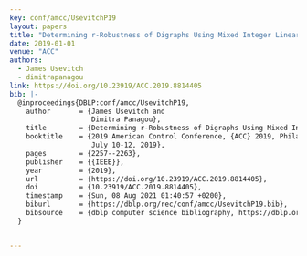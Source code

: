 ```yaml
---
key: conf/amcc/UsevitchP19
layout: papers
title: "Determining r-Robustness of Digraphs Using Mixed Integer Linear Programming."
date: 2019-01-01
venue: "ACC"
authors:
  - James Usevitch
  - dimitrapanagou
link: https://doi.org/10.23919/ACC.2019.8814405
bib: |-
  @inproceedings{DBLP:conf/amcc/UsevitchP19,
    author       = {James Usevitch and
                    Dimitra Panagou},
    title        = {Determining r-Robustness of Digraphs Using Mixed Integer Linear Programming},
    booktitle    = {2019 American Control Conference, {ACC} 2019, Philadelphia, PA, USA,
                    July 10-12, 2019},
    pages        = {2257--2263},
    publisher    = {{IEEE}},
    year         = {2019},
    url          = {https://doi.org/10.23919/ACC.2019.8814405},
    doi          = {10.23919/ACC.2019.8814405},
    timestamp    = {Sun, 08 Aug 2021 01:40:57 +0200},
    biburl       = {https://dblp.org/rec/conf/amcc/UsevitchP19.bib},
    bibsource    = {dblp computer science bibliography, https://dblp.org}
  }


---
```

